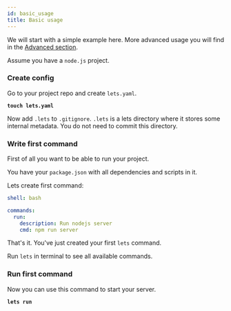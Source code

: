 ```yaml
---
id: basic_usage
title: Basic usage
---
```


We will start with a simple example here. More advanced usage you will find in the [Advanced section](advanced_usage.md).

Assume you have a `node.js` project.

### Create config

Go to your project repo and create `lets.yaml`.

**`touch lets.yaml`**

Now add `.lets` to `.gitignore`. `.lets` is a lets directory where it stores some internal metadata. You do not need to commit this directory.

### Write first command

First of all you want to be able to run your project.

You have your `package.json` with all dependencies and scripts in it.

Lets create first command:

```yaml
shell: bash

commands:
  run:
    description: Run nodejs server
    cmd: npm run server
```

That's it. You've just created your first `lets` command.

Run `lets` in terminal to see all available commands.

### Run first command

Now you can use this command to start your server.

**`lets run`**

